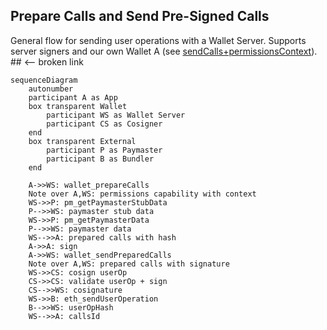 ## Prepare Calls and Send Pre-Signed Calls

General flow for sending user operations with a Wallet Server. Supports server signers and our own Wallet A (see [sendCalls+permissionsContext](./sendCalls+permissionsContext.md)). ## <-- broken link

```mermaid
sequenceDiagram
    autonumber
    participant A as App
    box transparent Wallet
        participant WS as Wallet Server
        participant CS as Cosigner
    end
    box transparent External
        participant P as Paymaster
        participant B as Bundler
    end

    A->>WS: wallet_prepareCalls
    Note over A,WS: permissions capability with context
    WS->>P: pm_getPaymasterStubData
    P-->>WS: paymaster stub data
    WS->>P: pm_getPaymasterData
    P-->>WS: paymaster data
    WS-->>A: prepared calls with hash
    A->>A: sign
    A->>WS: wallet_sendPreparedCalls
    Note over A,WS: prepared calls with signature
    WS->>CS: cosign userOp
    CS->>CS: validate userOp + sign
    CS-->>WS: cosignature
    WS->>B: eth_sendUserOperation
    B-->>WS: userOpHash
    WS-->>A: callsId
```
